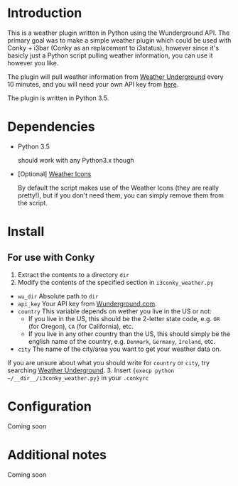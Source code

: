 # Introduction
This is a weather plugin written in Python using the Wunderground API. The primary goal was to make a simple weather plugin which could be used with Conky + i3bar (Conky as an replacement to i3status), however since it's basicly just a Python script pulling weather information, you can use it however you like.

The plugin will pull weather information from [Weather Underground](https://www.wunderground.com/?apiref=7e6536cf90e4891d) every 10 minutes, and you will need your own API key from [here](https://www.wunderground.com/weather/api/).

The plugin is written in Python 3.5.

# Dependencies
- Python 3.5

  should work with any Python3.x though
- [Optional] [Weather Icons](https://erikflowers.github.io/weather-icons/)
    
    By default the script makes use of the Weather Icons (they are really pretty!), but if you don't need them, you can simply remove them from the script.

# Install
## For use with Conky
 1. Extract the contents to a directory ```dir```
 2. Modify the contents of the specified section in ```i3conky_weather.py```
   - ```wu_dir``` Absolute path to ```dir```
   - ```api_key``` Your API key from [Wunderground.com](https://www.wunderground.com/weather/api/). 
   - ```country``` This variable depends on wether you live in the US or not:
     - If you live in the US, this should be the 2-letter state code, e.g. ```OR``` (for Oregon), ```CA``` (for California), etc.
     - If you live in any other country than the US, this should simply be the english name of the country, e.g. ```Denmark```, ```Germany```, ```Ireland```, etc.
   - ```city``` The name of the city/area you want to get your weather data on.

   If you are unsure about what you should write for ```country``` or ```city```, try searching [Weather Underground](https://www.wunderground.com/?apiref=7e6536cf90e4891d).
 3. Insert ```{execp python ~/__dir__/i3conky_weather.py}``` in your ```.conkyrc```

# Configuration
Coming soon

# Additional notes
Coming soon
